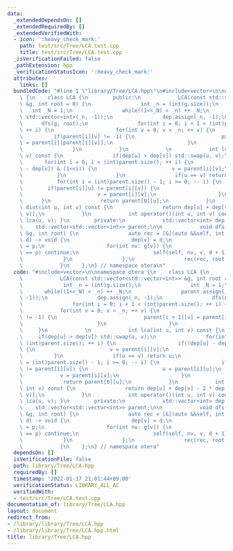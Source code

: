 ```yaml
---
data:
  _extendedDependsOn: []
  _extendedRequiredBy: []
  _extendedVerifiedWith:
  - icon: ':heavy_check_mark:'
    path: test/src/Tree/LCA.test.cpp
    title: test/src/Tree/LCA.test.cpp
  _isVerificationFailed: false
  _pathExtension: hpp
  _verificationStatusIcon: ':heavy_check_mark:'
  attributes:
    links: []
  bundledCode: "#line 1 \"library/Tree/LCA.hpp\"\n#include<vector>\n\nnamespace otera\
    \ {\n    class LCA {\n        public:\n            LCA(const std::vector<std::vector<int>>\
    \ &g, int root = 0) {\n                int _n = (int)g.size();\n             \
    \   int _N = 1;\n                while((1<<_N) < _n) ++ _N;\n                parent.assign(_N,\
    \ std::vector<int>(_n, -1));\n                dep.assign(_n, -1);\n          \
    \      dfs(g, root);\n                for(int i = 0; i + 1 < (int)parent.size();\
    \ ++ i) {\n                    for(int v = 0; v < _n; ++ v) {\n              \
    \          if(parent[i][v] != -1) {\n                            parent[i + 1][v]\
    \ = parent[i][parent[i][v]];\n                        }\n                    }\n\
    \                }\n            }\n            \n            int lca(int u, int\
    \ v) const {\n                if(dep[u] > dep[v]) std::swap(u, v);\n         \
    \       for(int i = 0; i < (int)parent.size(); ++ i) {\n                    if((dep[u]\
    \ - dep[v]) & (1<<i)) {\n                        v = parent[i][v];\n         \
    \           }\n                }\n                if(u == v) return u;\n     \
    \           for(int i = (int)parent.size() - 1; i >= 0; -- i) {\n            \
    \        if(parent[i][u] != parent[i][v]) {\n                        u = parent[i][u];\n\
    \                        v = parent[i][v];\n                    }\n          \
    \      }\n                return parent[0][u];\n            }\n            int\
    \ dist(int u, int v) const {\n                return dep[u] + dep[v] - 2 * dep[operator()(u,\
    \ v)];\n            }\n            int operator()(int u, int v) const { return\
    \ lca(u, v); }\n        private:\n            std::vector<int> dep;\n        \
    \    std::vector<std::vector<int>> parent;\n\n            void dfs(const std::vector<std::vector<int>>\
    \ &g, int root) {\n                auto rec = [&](auto &&self, int v, int p, int\
    \ d) -> void {\n                    dep[v] = d;\n                    parent[0][v]\
    \ = p;\n                    for(int nv: g[v]) {\n                        if(nv\
    \ == p) continue;\n                        self(self, nv, v, d + 1);\n       \
    \             }\n                };\n                rec(rec, root, -1, 0);\n\
    \            }\n    };\n} // namespace otera\n"
  code: "#include<vector>\n\nnamespace otera {\n    class LCA {\n        public:\n\
    \            LCA(const std::vector<std::vector<int>> &g, int root = 0) {\n   \
    \             int _n = (int)g.size();\n                int _N = 1;\n         \
    \       while((1<<_N) < _n) ++ _N;\n                parent.assign(_N, std::vector<int>(_n,\
    \ -1));\n                dep.assign(_n, -1);\n                dfs(g, root);\n\
    \                for(int i = 0; i + 1 < (int)parent.size(); ++ i) {\n        \
    \            for(int v = 0; v < _n; ++ v) {\n                        if(parent[i][v]\
    \ != -1) {\n                            parent[i + 1][v] = parent[i][parent[i][v]];\n\
    \                        }\n                    }\n                }\n       \
    \     }\n            \n            int lca(int u, int v) const {\n           \
    \     if(dep[u] > dep[v]) std::swap(u, v);\n                for(int i = 0; i <\
    \ (int)parent.size(); ++ i) {\n                    if((dep[u] - dep[v]) & (1<<i))\
    \ {\n                        v = parent[i][v];\n                    }\n      \
    \          }\n                if(u == v) return u;\n                for(int i\
    \ = (int)parent.size() - 1; i >= 0; -- i) {\n                    if(parent[i][u]\
    \ != parent[i][v]) {\n                        u = parent[i][u];\n            \
    \            v = parent[i][v];\n                    }\n                }\n   \
    \             return parent[0][u];\n            }\n            int dist(int u,\
    \ int v) const {\n                return dep[u] + dep[v] - 2 * dep[operator()(u,\
    \ v)];\n            }\n            int operator()(int u, int v) const { return\
    \ lca(u, v); }\n        private:\n            std::vector<int> dep;\n        \
    \    std::vector<std::vector<int>> parent;\n\n            void dfs(const std::vector<std::vector<int>>\
    \ &g, int root) {\n                auto rec = [&](auto &&self, int v, int p, int\
    \ d) -> void {\n                    dep[v] = d;\n                    parent[0][v]\
    \ = p;\n                    for(int nv: g[v]) {\n                        if(nv\
    \ == p) continue;\n                        self(self, nv, v, d + 1);\n       \
    \             }\n                };\n                rec(rec, root, -1, 0);\n\
    \            }\n    };\n} // namespace otera"
  dependsOn: []
  isVerificationFile: false
  path: library/Tree/LCA.hpp
  requiredBy: []
  timestamp: '2022-01-17 21:01:44+09:00'
  verificationStatus: LIBRARY_ALL_AC
  verifiedWith:
  - test/src/Tree/LCA.test.cpp
documentation_of: library/Tree/LCA.hpp
layout: document
redirect_from:
- /library/library/Tree/LCA.hpp
- /library/library/Tree/LCA.hpp.html
title: library/Tree/LCA.hpp
---
```

